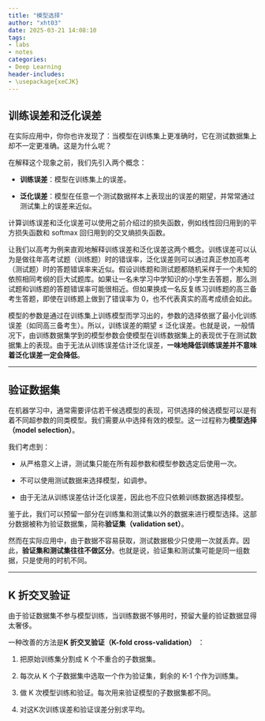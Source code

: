 ```yaml
---
title: "模型选择"
author: "xht03"
date: 2025-03-21 14:08:10
tags:
- labs
- notes
categories:
- Deep Learning
header-includes:
- \usepackage{xeCJK}
---
```


## 训练误差和泛化误差

在实际应用中，你你也许发现了：当模型在训练集上更准确时，它在测试数据集上却不⼀定更准确。这是为什么呢？

在解释这个现象之前，我们先引入两个概念：

- **训练误差**：模型在训练集上的误差。

- **泛化误差**：模型在任意⼀个测试数据样本上表现出的误差的期望，并常常通过测试集上的误差来近似。

计算训练误差和泛化误差可以使⽤之前介绍过的损失函数，例如线性回归⽤到的平⽅损失函数和 softmax 回归⽤到的交叉熵损失函数。

让我们以⾼考为例来直观地解释训练误差和泛化误差这两个概念。训练误差可以认为是做往年⾼考试题（训练题）时的错误率，泛化误差则可以通过真正参加⾼考（测试题）时的答题错误率来近似。假设训练题和测试题都随机采样于⼀个未知的依照相同考纲的巨⼤试题库。如果让⼀名未学习中学知识的小学⽣去答题，那么测试题和训练题的答题错误率可能很相近。但如果换成⼀名反复练习训练题的⾼三备考⽣答题，即使在训练题上做到了错误率为 0，也不代表真实的⾼考成绩会如此。

模型的参数是通过在训练集上训练模型而学习出的，参数的选择依据了最小化训练误差（如同⾼三备考⽣）。所以，训练误差的期望 $\leq$ 泛化误差。也就是说，⼀般情况下，由训练数据集学到的模型参数会使模型在训练数据集上的表现优于在测试数据集上的表现。由于⽆法从训练误差估计泛化误差，**⼀味地降低训练误差并不意味着泛化误差⼀定会降低**。

---

## 验证数据集

在机器学习中，通常需要评估若⼲候选模型的表现，可供选择的候选模型可以是有着不同超参数的同类模型。我们需要从中选择有效的模型。这⼀过程称为**模型选择（model selection）**。

我们考虑到：

- 从严格意义上讲，测试集只能在所有超参数和模型参数选定后使⽤⼀次。

- 不可以使⽤测试数据来选择模型，如调参。

- 由于⽆法从训练误差估计泛化误差，因此也不应只依赖训练数据选择模型。

鉴于此，我们可以预留⼀部分在训练集和测试集以外的数据来进⾏模型选择。这部分数据被称为验证数据集，简称**验证集（validation set）**。

然而在实际应⽤中，由于数据不容易获取，测试数据极少只使⽤⼀次就丢弃。因此，**验证集和测试集往往不做区分**。也就是说，验证集和测试集可能是同⼀组数据，只是使⽤的时机不同。

---

## K 折交叉验证

由于验证数据集不参与模型训练，当训练数据不够⽤时，预留⼤量的验证数据显得太奢侈。

一种改善的⽅法是**K 折交叉验证（K-fold cross-validation）** ：

1. 把原始训练集分割成 K 个不重合的⼦数据集。

2. 每次从 K 个⼦数据集中选取⼀个作为验证集，剩余的 K-1 个作为训练集。

3. 做 K 次模型训练和验证。每次⽤来验证模型的⼦数据集都不同。

4. 对这K次训练误差和验证误差分别求平均。